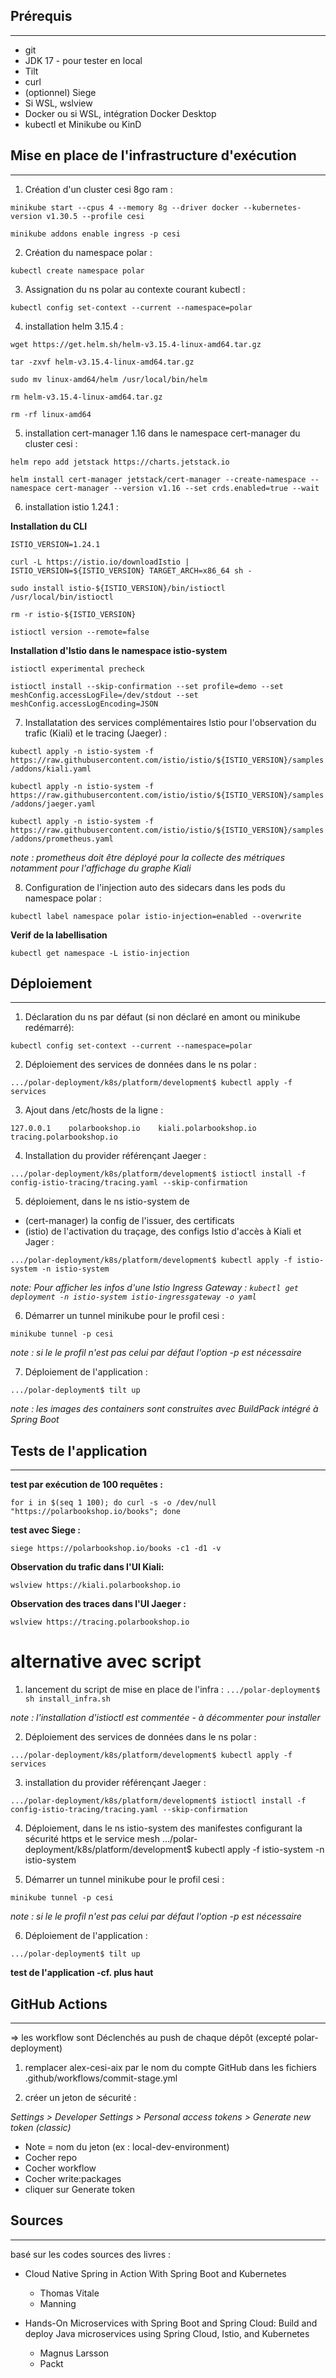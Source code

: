 Prérequis
---------
--------
* git
* JDK 17 - pour tester en local
* Tilt
* curl
* (optionnel) Siege
* Si WSL, wslview
* Docker ou si WSL, intégration Docker Desktop
* kubectl et Minikube ou KinD

Mise en place de l'infrastructure d'exécution
---------------------------------------------
---------------------------------------------
1. Création d'un cluster cesi 8go ram :

```minikube start --cpus 4 --memory 8g --driver docker --kubernetes-version v1.30.5 --profile cesi```

```minikube addons enable ingress -p cesi```

2. Création du namespace polar :

```kubectl create namespace polar```

3. Assignation du ns polar au contexte courant kubectl :

```kubectl config set-context --current --namespace=polar```

4. installation helm 3.15.4 :

```wget https://get.helm.sh/helm-v3.15.4-linux-amd64.tar.gz```

```tar -zxvf helm-v3.15.4-linux-amd64.tar.gz```

```sudo mv linux-amd64/helm /usr/local/bin/helm```

```rm helm-v3.15.4-linux-amd64.tar.gz```

```rm -rf linux-amd64```

5. installation cert-manager 1.16 dans le namespace cert-manager du cluster cesi :

```helm repo add jetstack https://charts.jetstack.io```

```helm install cert-manager jetstack/cert-manager --create-namespace --namespace cert-manager --version v1.16 --set crds.enabled=true --wait```

6. installation istio 1.24.1 :

**Installation du CLI**

```ISTIO_VERSION=1.24.1```

```curl -L https://istio.io/downloadIstio | ISTIO_VERSION=${ISTIO_VERSION} TARGET_ARCH=x86_64 sh -```

```sudo install istio-${ISTIO_VERSION}/bin/istioctl /usr/local/bin/istioctl```

```rm -r istio-${ISTIO_VERSION}```

```istioctl version --remote=false```

**Installation d'Istio dans le namespace istio-system**

```istioctl experimental precheck```

```istioctl install --skip-confirmation --set profile=demo --set meshConfig.accessLogFile=/dev/stdout --set meshConfig.accessLogEncoding=JSON```

7. Installatation des services complémentaires Istio pour l'observation du trafic (Kiali) et le tracing (Jaeger) :

```kubectl apply -n istio-system -f https://raw.githubusercontent.com/istio/istio/${ISTIO_VERSION}/samples/addons/kiali.yaml```

```kubectl apply -n istio-system -f https://raw.githubusercontent.com/istio/istio/${ISTIO_VERSION}/samples/addons/jaeger.yaml```

```kubectl apply -n istio-system -f https://raw.githubusercontent.com/istio/istio/${ISTIO_VERSION}/samples/addons/prometheus.yaml```

_note : prometheus doit être déployé pour la collecte des métriques notamment pour l'affichage du graphe Kiali_

8. Configuration de l'injection auto des sidecars dans les pods du namespace polar :

```kubectl label namespace polar istio-injection=enabled --overwrite```

**Verif de la labellisation**

```kubectl get namespace -L istio-injection```

Déploiement
-----------
-----------
1. Déclaration du ns par défaut (si non déclaré en amont ou minikube redémarré):

```kubectl config set-context --current --namespace=polar```

2. Déploiement des services de données dans le ns polar :

```.../polar-deployment/k8s/platform/development$ kubectl apply -f services```

3. Ajout dans /etc/hosts de la ligne :

```127.0.0.1	polarbookshop.io	kiali.polarbookshop.io	tracing.polarbookshop.io```

4. Installation du provider référençant Jaeger :

```.../polar-deployment/k8s/platform/development$ istioctl install -f config-istio-tracing/tracing.yaml --skip-confirmation```

5. déploiement, dans le ns istio-system de 
* (cert-manager) la config de l'issuer, des certificats
* (istio) de l'activation du traçage, des configs Istio d'accès à Kiali et Jager :

```.../polar-deployment/k8s/platform/development$ kubectl apply -f istio-system -n istio-system```

_note: Pour afficher les infos d'une Istio Ingress Gateway :  ```kubectl get deployment -n istio-system istio-ingressgateway -o yaml```_

6. Démarrer un tunnel minikube pour le profil cesi :

```minikube tunnel -p cesi```

_note : si le le profil n'est pas celui par défaut l'option -p est nécessaire_

7. Déploiement de l'application :

```.../polar-deployment$ tilt up```

_note : les images des containers sont construites avec BuildPack intégré à Spring Boot_

Tests de l'application
----------------------
---------------------
**test par exécution de 100 requêtes :**

```for i in $(seq 1 100); do curl -s -o /dev/null "https://polarbookshop.io/books"; done```

**test avec Siege :**

```siege https://polarbookshop.io/books -c1 -d1 -v```


**Observation du trafic dans l'UI Kiali:**

```wslview https://kiali.polarbookshop.io```

**Observation des traces dans l'UI Jaeger :**

```wslview https://tracing.polarbookshop.io```

# alternative avec script

1. lancement du script de mise en place de l'infra :
```.../polar-deployment$ sh install_infra.sh```

_note : l'installation d'istioctl est commentée - à décommenter pour installer_

2. Déploiement des services de données dans le ns polar :

```.../polar-deployment/k8s/platform/development$ kubectl apply -f services```

3. installation du provider référençant Jaeger :

```.../polar-deployment/k8s/platform/development$ istioctl install -f config-istio-tracing/tracing.yaml --skip-confirmation```

4. Déploiement, dans le ns istio-system des manifestes configurant la sécurité https et le service mesh
.../polar-deployment/k8s/platform/development$ kubectl apply -f istio-system -n istio-system

5. Démarrer un tunnel minikube pour le profil cesi :

```minikube tunnel -p cesi```

_note : si le le profil n'est pas celui par défaut l'option -p est nécessaire_

6. Déploiement de l'application :

```.../polar-deployment$ tilt up```

**test de l'application -cf. plus haut**

GitHub Actions 
-------------
-------------
=> les workflow sont Déclenchés au push de chaque dépôt (excepté polar-deployment)

1. remplacer alex-cesi-aix par le nom du compte GitHub dans les fichiers .github/workflows/commit-stage.yml


2. créer un jeton de sécurité :

_Settings > Developer Settings > Personal access tokens > Generate new token (classic)_

* Note = nom du jeton (ex : local-dev-environment)
* Cocher repo
* Cocher workflow
* Cocher write:packages
* cliquer sur Generate token

Sources
-------
-------
basé sur les codes sources des livres :
* Cloud Native Spring in Action With Spring Boot and Kubernetes
  * Thomas Vitale
  * Manning
  

* Hands-On Microservices with Spring Boot and Spring Cloud: Build and deploy Java microservices using Spring Cloud, Istio, and Kubernetes
  * Magnus Larsson
  * Packt













